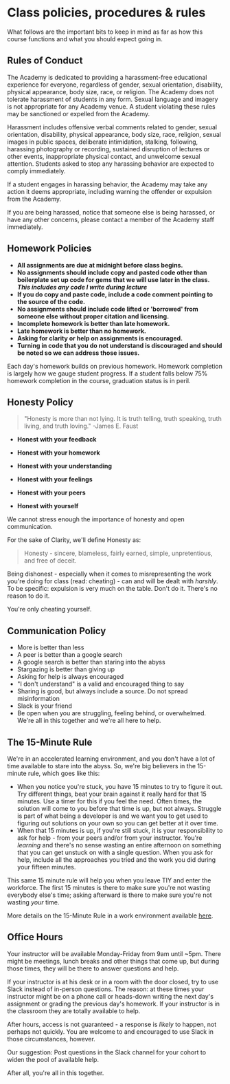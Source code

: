 # Class policies, procedures & rules

What follows are the important bits to keep in mind as far as how this course functions and what you should expect going in.

## Rules of Conduct

The Academy is dedicated to providing a harassment-free educational experience for everyone, regardless of gender, sexual orientation, disability, physical appearance, body size, race, or religion. The Academy does not tolerate harassment of students in any form. Sexual language and imagery is not appropriate for any Academy venue. A student violating these rules may be sanctioned or expelled from the Academy.

Harassment includes offensive verbal comments related to gender, sexual orientation, disability, physical appearance, body size, race, religion, sexual images in public spaces, deliberate intimidation, stalking, following, harassing photography or recording, sustained disruption of lectures or other events, inappropriate physical contact, and unwelcome sexual attention. Students asked to stop any harassing behavior are expected to comply immediately.

If a student engages in harassing behavior, the Academy may take any action it deems appropriate, including warning the offender or expulsion from the Academy.

If you are being harassed, notice that someone else is being harassed, or have any other concerns, please contact a member of the Academy staff immediately.

## Homework Policies

* **All assignments are due at midnight before class begins.**
* **No assignments should include copy and pasted code other than boilerplate set up code for gems that we will use later in the class. _This includes any code I write during lecture_**
* **If you do copy and paste code, include a code comment pointing to the source of the code.**
* **No assignments should include code lifted or 'borrowed' from someone else without proper citation and licensing.**
* **Incomplete homework is better than late homework.**
* **Late homework is better than no homework.**
* **Asking for clarity or help on assignments is encouraged.**
* **Turning in code that you do not understand is discouraged and should be noted so we can address those issues.**

Each day's homework builds on previous homework. Homework completion is largely how we gauge student progress. If a student falls below 75% homework completion in the course, graduation status is in peril.

## Honesty Policy

>"Honesty is more than not lying. It is truth telling, truth speaking, truth living, and truth loving."
>-James E. Faust

* __Honest with your feedback__

* __Honest with your homework__

* __Honest with your understanding__

* __Honest with your feelings__

* __Honest with your peers__

* __Honest with yourself__


We cannot stress enough the importance of honesty and open communication.

For the sake of Clarity, we'll define Honesty as:

> Honesty - sincere, blameless, fairly earned, simple, unpretentious, and free of deceit.

Being dishonest - especially when it comes to misrepresenting the work you're doing for class (read: cheating) - can and will be dealt with _harshly_. To be specific: expulsion is very much on the table. Don't do it. There's no reason to do it.

You're only cheating yourself.

## Communication Policy

* More is better than less
* A peer is better than a google search
* A google search is better than staring into the abyss
* Stargazing is better than giving up
* Asking for help is always encouraged
* "I don't understand" is a valid and encouraged thing to say
* Sharing is good, but always include a source. Do not spread misinformation
* Slack is your friend
* Be open when you are struggling, feeling behind, or overwhelmed. We're all in this together and we're all here to help.

## The 15-Minute Rule

We're in an accelerated learning environment, and you don't have a lot of time available to stare into the abyss. So, we're big believers in the 15-minute rule, which goes like this:

- When you notice you're stuck, you have 15 minutes to try to figure it out. Try different things, beat your brain against it really hard for that 15 minutes. Use a timer for this if you feel the need. Often times, the solution will come to you before that time is up, but not always. Struggle is part of what being a developer is and we want you to get used to figuring out solutions on your own so you can get better at it over time.
- When that 15 minutes is up, if you're still stuck, it is your responsibility to ask for help - from your peers and/or from your instructor. You're _learning_ and there's no sense wasting an entire afternoon on something that you can get unstuck on with a single question. When you ask for help, include all the approaches you tried and the work you did during your fifteen minutes.

This same 15 minute rule will help you when you leave TIY and enter the workforce. The first 15 minutes is there to make sure you're not wasting everybody else's time; asking afterward is there to make sure you're not wasting _your_ time.

More details on the 15-Minute Rule in a work environment available [here](https://blogs.akamai.com/2013/10/you-must-try-and-then-you-must-ask.html).

## Office Hours

Your instructor will be available Monday-Friday from 9am until ~5pm. There might be meetings, lunch breaks and other things that come up, but during those times, they will be there to answer questions and help.

If your instructor is at his desk or in a room with the door closed, try to use Slack instead of in-person questions. The reason: at these times your instructor might be on a phone call or heads-down writing the next day's assignment or grading the previous day's homework. If your instructor is in the classroom they are totally available to help.

After hours, access is not guaranteed - a response is _likely_ to happen, not perhaps not quickly. You are welcome to and encouraged to use Slack in those circumstances, however.

Our suggestion: Post questions in the Slack channel for your cohort to widen the pool of available help.

After all, you're all in this together.
